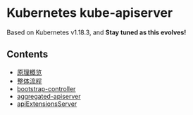 Kubernetes kube-apiserver
=========================

Based on Kubernetes v1.18.3, and **Stay tuned as this evolves!**

## Contents

* [原理概览](overview.md)
* [整体流程](design.md)
* [bootstrap-controller](extension/bootstrap_controller.md)
* [aggregated-apiserver](extension/aggregated-apiserver.md)
* [apiExtensionsServer](extension/api-extensions-server.md)